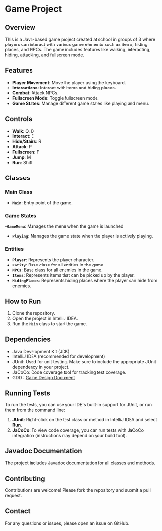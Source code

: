 # Game Project

## Overview
This is a Java-based game project created at school in groups of 3 where players can interact with various game elements such as items, hiding places, and NPCs. The game includes features like walking, interacting, hiding, attacking, and fullscreen mode.

## Features
- **Player Movement**: Move the player using the keyboard.
- **Interactions**: Interact with items and hiding places.
- **Combat**: Attack NPCs.
- **Fullscreen Mode**: Toggle fullscreen mode.
- **Game States**: Manage different game states like playing and menu.

## Controls
- **Walk**: Q, D
- **Interact**: E
- **Hide/Stairs**: R
- **Attack**: P
- **Fullscreen**: F
- **Jump**: M
- **Run**: Shift

## Classes

### Main Class
- **`Main`**: Entry point of the game.

### Game States
-**`GameMenu`**: Manages the menu when the game is launched
- **`Playing`**: Manages the game state when the player is actively playing.

### Entities
- **`Player`**: Represents the player character.
- **`Entity`**: Base class for all entities in the game.
- **`NPCs`**: Base class for all enemies in the game. 
- **`Items`**: Represents items that can be picked up by the player.
- **`HidingPlaces`**: Represents hiding places where the player can hide from enemies.

## How to Run
1. Clone the repository.
2. Open the project in IntelliJ IDEA.
3. Run the `Main` class to start the game.

## Dependencies
- Java Development Kit (JDK)
- IntelliJ IDEA (recommended for development)
- JUnit: Used for unit testing. Make sure to include the appropriate JUnit dependency in your project.
- JaCoCo: Code coverage tool for tracking test coverage.
- GDD : [Game Design Document](https://docs.google.com/document/d/1OUo62EBrk1mNHxTaX_aceChuscdSlQPeAzwYNRJISFk/edit?tab=t.0#heading=h.31g0zqx0061o)

## Running Tests
To run the tests, you can use your IDE's built-in support for JUnit, or run them from the command line:
1. **JUnit**: Right-click on the test class or method in IntelliJ IDEA and select **Run**.
2. **JaCoCo**: To view code coverage, you can run tests with JaCoCo integration (instructions may depend on your build tool).

## Javadoc Documentation
The project includes Javadoc documentation for all classes and methods.

## Contributing
Contributions are welcome! Please fork the repository and submit a pull request.

## Contact
For any questions or issues, please open an issue on GitHub.
